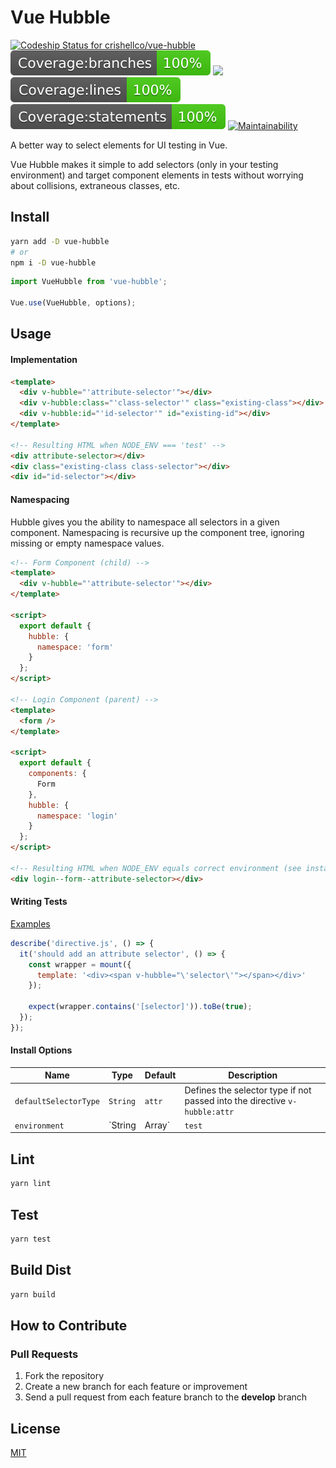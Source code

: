 # Vue Hubble

[![Codeship Status for crishellco/vue-hubble](https://app.codeship.com/projects/383cff90-34f0-0137-f652-2a9cdaeb53f1/status?branch=master)](https://app.codeship.com/projects/332739)
![](badges/badge-branches.svg)
![](badges/badge-functionss.svg)
![](badges/badge-lines.svg)
![](badges/badge-statements.svg)
[![Maintainability](https://api.codeclimate.com/v1/badges/e1f2536b9be3c32e6fef/maintainability)](https://codeclimate.com/github/crishellco/vue-hubble/maintainability)

A better way to select elements for UI testing in Vue.

Vue Hubble makes it simple to add selectors (only in your testing environment) and target component elements in tests without worrying about collisions, extraneous classes, etc.

## Install

```bash
yarn add -D vue-hubble
# or
npm i -D vue-hubble
```

```javascript
import VueHubble from 'vue-hubble';

Vue.use(VueHubble, options);
```

## Usage

#### Implementation

```html
<template>
  <div v-hubble="'attribute-selector'"></div>
  <div v-hubble:class="'class-selector'" class="existing-class"></div>
  <div v-hubble:id="'id-selector'" id="existing-id"></div>
</template>

<!-- Resulting HTML when NODE_ENV === 'test' -->
<div attribute-selector></div>
<div class="existing-class class-selector"></div>
<div id="id-selector"></div>
```

#### Namespacing

Hubble gives you the ability to namespace all selectors in a given component. Namespacing is recursive up the component tree, ignoring missing or empty namespace values.

```html
<!-- Form Component (child) -->
<template>
  <div v-hubble="'attribute-selector'"></div>
</template>

<script>
  export default {
    hubble: {
      namespace: 'form'
    }
  };
</script>

<!-- Login Component (parent) -->
<template>
  <form />
</template>

<script>
  export default {
    components: {
      Form
    },
    hubble: {
      namespace: 'login'
    }
  };
</script>

<!-- Resulting HTML when NODE_ENV equals correct environment (see install options)-->
<div login--form--attribute-selector></div>
```

#### Writing Tests

[Examples](test/directive.spec.js)

```javascript
describe('directive.js', () => {
  it('should add an attribute selector', () => {
    const wrapper = mount({
      template: '<div><span v-hubble="\'selector\'"></span></div>'
    });

    expect(wrapper.contains('[selector]')).toBe(true);
  });
});
```

#### Install Options

| Name                  | Type             | Default | Description                                                                |
| --------------------- | ---------------- | ------- | -------------------------------------------------------------------------- |
| `defaultSelectorType` | `String`         | `attr`  | Defines the selector type if not passed into the directive `v-hubble:attr` |
| `environment`         | `String | Array` | `test`  | Defines the environment in which these selectors are added                 |

## Lint

```bash
yarn lint
```

## Test

```bash
yarn test
```

## Build Dist

```bash
yarn build
```

## How to Contribute

### Pull Requests

1. Fork the repository
2. Create a new branch for each feature or improvement
3. Send a pull request from each feature branch to the **develop** branch

## License

[MIT](http://opensource.org/licenses/MIT)
